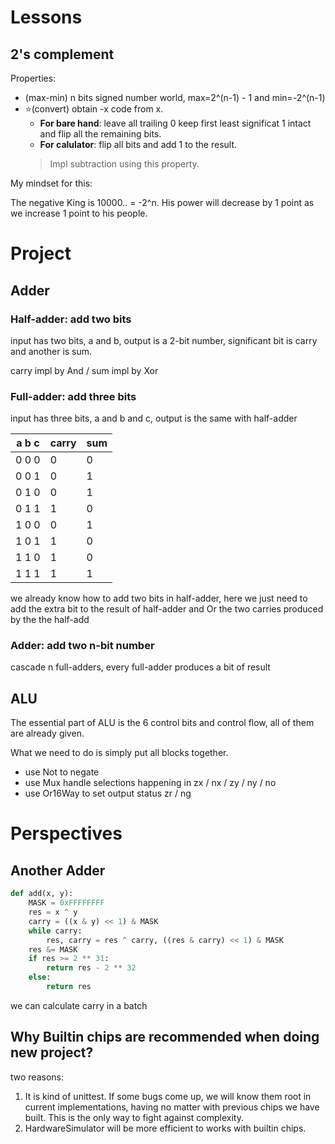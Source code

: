 # Lessons

## 2's complement

Properties:

- (max-min) n bits signed number world, max=2^(n-1) - 1 and min=-2^(n-1)
- ⭐(convert) obtain -x code from x.
    - **For bare hand**: leave all trailing 0 keep first least significat 1 intact and flip all the remaining bits.
    - **For calulator**: flip all bits and add 1 to the result. 
     > Impl subtraction using this property.

My mindset for this:

The negative King is 10000.. = -2^n. His power will decrease by 1 point as we increase 1 point to his people.

# Project

## Adder

### Half-adder: add two bits

input has two bits, a and b, output is a 2-bit number, significant bit is carry and another is sum.

carry impl by And / sum impl by Xor

### Full-adder: add three bits

input has three bits, a and b and c, output is the same with half-adder

a b c | carry | sum
----- |  ---  | -
0 0 0 |  0    | 0
0 0 1 |  0    | 1
0 1 0 |  0    | 1
0 1 1 |  1    | 0
1 0 0 |  0    | 1
1 0 1 |  1    | 0
1 1 0 |  1    | 0
1 1 1 |  1    | 1

we already know how to add two bits in half-adder, here we just need to add the extra bit to the result of half-adder and Or the two carries produced by the the half-add

### Adder: add two n-bit number

cascade n full-adders, every full-adder produces a bit of result


## ALU

The essential part of ALU is the 6 control bits and control flow, all of them are already given.

What we need to do is simply put all blocks together.

- use Not to negate
- use Mux handle selections happening in zx / nx / zy / ny / no
- use Or16Way to set output status zr / ng


# Perspectives

## Another Adder
```python
def add(x, y):
    MASK = 0xFFFFFFFF
    res = x ^ y
    carry = ((x & y) << 1) & MASK
    while carry:
        res, carry = res ^ carry, ((res & carry) << 1) & MASK
    res &= MASK
    if res >= 2 ** 31:
        return res - 2 ** 32
    else:
        return res
```

we can calculate carry in a batch



## Why Builtin chips are recommended when doing new project?
two reasons:
    
1. It is kind of unittest. If some bugs come up, we will know them root in current implementations, having no matter with previous chips we have built. This is the only way to fight against complexity.
2. HardwareSimulator will be more efficient to works with builtin chips.
